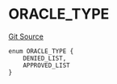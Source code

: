 # ORACLE_TYPE
[Git Source](https://github.com/thrackle-io/tron/blob/bcd51b65303028319f618c7ac3ded4f0d5f7d964/src/protocol/economic/ruleProcessor/RuleCodeData.sol)


```solidity
enum ORACLE_TYPE {
    DENIED_LIST,
    APPROVED_LIST
}
```

